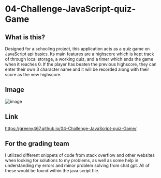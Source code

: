 # 04-Challenge-JavaScript-quiz-Game

##  What is this?
Designed for a schooling project, this application acts as a quiz game on JavaScript api basics. Its main features are a highscore which is kept track of through local storage, a working quiz, and a timer which ends the game when it reaches 0. If the player has beaten the previous highscore, they can enter their own 3 character name and it will be recorded along with their score as the new highscore. 

## Image
![image](https://github.com/Greeny467/04-Challenge-JavaScript-quiz-Game/assets/134465090/79341bbd-a737-4234-b11e-b433e406371d)

## Link
https://greeny467.github.io/04-Challenge-JavaScript-quiz-Game/

## For the grading team
I utilized different snippets of code from stack overflow and other websites when looking for solutions to my problems, as well as some help in understanding my errors and minor problem solving from chat gpt. All of these would be found within the java script file. 
